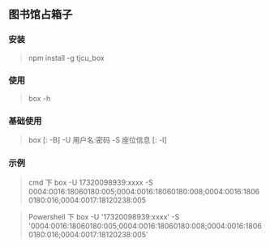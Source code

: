 ## 图书馆占箱子

### 安装
> npm install -g tjcu_box

### 使用
> box -h

### 基础使用
> box [: -B] -U 用户名:密码 -S 座位信息 [: -I]

### 示例

> cmd 下 box -U 17320098939:xxxx -S 0004:0016:18060180:005;0004:0016:18060180:008;0004:0016:18060180:016;0004:0017:18120238:005

> Powershell 下 box -U '17320098939:xxxx' -S '0004:0016:18060180:005;0004:0016:18060180:008;0004:0016:18060180:016;0004:0017:18120238:005'
